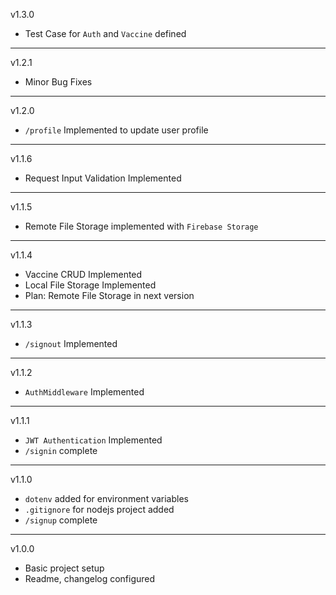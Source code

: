 v1.3.0

- Test Case for `Auth` and `Vaccine` defined

---

v1.2.1

- Minor Bug Fixes

---

v1.2.0

- `/profile` Implemented to update user profile

---

v1.1.6

- Request Input Validation Implemented

---

v1.1.5

- Remote File Storage implemented with `Firebase Storage`

---

v1.1.4

- Vaccine CRUD Implemented
- Local File Storage Implemented
- Plan: Remote File Storage in next version

---

v1.1.3

- `/signout` Implemented

---

v1.1.2

- `AuthMiddleware` Implemented

---

v1.1.1

- `JWT Authentication` Implemented
- `/signin` complete

---

v1.1.0

- `dotenv` added for environment variables
- `.gitignore` for nodejs project added
- `/signup` complete

---

v1.0.0

- Basic project setup
- Readme, changelog configured
